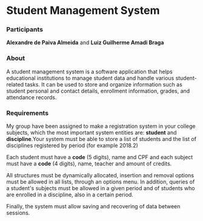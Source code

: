 # Student Management System
### Participants
**Alexandre de Paiva Almeida** and **Luiz Guilherme Amadi Braga**

### About
A student management system is a software application that helps educational institutions to manage student data and handle various student-related tasks. It can be used to store and organize information such as student personal and contact details, enrollment information, grades, and attendance records.

### Requirements
My group have been assigned to make a registration system in your college subjects, which the most important system entities are: **student** and **discipline**.Your system must be able to store a list of students and the list of disciplines registered by period (for example 2018.2)

Each student must have a **code** (5 digits), name and CPF and each subject must have a **code** (4 digits), name, teacher and amount of credits.

All structures must be dynamically allocated, insertion and removal options must be allowed in all lists, through an options menu. In addition, queries of a student's subjects must be allowed in a given period and of students who are enrolled in a discipline, also in a certain period.

Finally, the system must allow saving and recovering of data between sessions.
